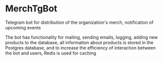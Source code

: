 # MerchTgBot
Telegram bot for distribution of the organization's merch, notification of upcoming events

The bot has functionality for mailing, sending emails, logging, adding new products to the database, all information about products is stored in the Postgres database, and to increase the efficiency of interaction between the bot and users, Redis is used for caching
